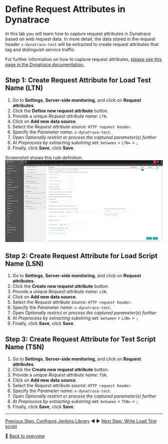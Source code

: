 # Define Request Attributes in Dynatrace
In this lab you will learn how to capture request attributes in Dynatrace based on web request data. In more detail, the data stored in the request header `x-dynatrace-test` will be extracted to create request attributes that tag and distinguish service traffic. 

For further information on how to capture request attributes, [please see this page in the Dynatrace documentation.](https://www.dynatrace.com/support/help/monitor/transactions-and-services/request-attributes/how-do-i-capture-request-attributes-based-on-web-request-data/)

## Step 1: Create Request Attribute for Load Test Name (LTN)
1. Go to **Settings**, **Server-side monitoring**, and click on **Request attributes**.
1. Click the **Define new request attribute** button.
1. Provide a unique *Request attribute name*: `LTN`.
1. Click on **Add new data source**.
1. Select the *Request attribute source*: `HTTP request header`.
1. Specify the *Parameter name*: `x-dynatrace-test`.
1. Open *Optionally restrict or process the captured parameter(s) further*
1. At *Preprocess by extracting substring* set: `between` > `LTN=` > `;`
1. Finally, click **Save**, click **Save**.

Screenshot shows this rule definition.
![request-attribute](./assets/request_attribute.png)

## Step 2: Create Request Attribute for Load Script Name (LSN)
1. Go to **Settings**, **Server-side monitoring**, and click on **Request attributes**.
1. Click the **Create new request attribute** button.
1. Provide a unique *Request attribute name*: `LSN`.
1. Click on **Add new data source**.
1. Select the *Request attribute source*: `HTTP request header`.
1. Specify the *Parameter name*: `x-dynatrace-test`.
1. Open *Optionally restrict or process the captured parameter(s) further*
1. At *Preprocess by extracting substring* set: `between` > `LSN=` > `;`
1. Finally, click **Save**, click **Save**.

## Step 3: Create Request Attribute for Test Script Name (TSN)
1. Go to **Settings**, **Server-side monitoring**, and click on **Request attributes**.
1. Click the **Create new request attribute** button.
1. Provide a unique *Request attribute name*: `TSN`.
1. Click on **Add new data source**.
1. Select the *Request attribute source*: `HTTP request header`.
1. Specify the *Parameter name*: `x-dynatrace-test`.
1. Open *Optionally restrict or process the captured parameter(s) further*
1. At *Preprocess by extracting substring* set: `between` > `TSN=` > `;`
1. Finally, click **Save**, click **Save**.

---

[Previous Step: Configure Jenkins Library](../03_Configure_Jenkins_Library) :arrow_backward: :arrow_forward: [Next Step: Write Load Test script](../05_Write_Load_Test_Script)

:arrow_up_small: [Back to overview](../)
